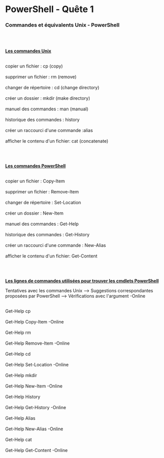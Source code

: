 # PowerShell - Quête 1 </br>
### Commandes et équivalents Unix - PowerShell
<br>
<br>

**<ins>Les commandes Unix</ins>** 

<br> copier un fichier : cp (copy) </br>
<br> supprimer un fichier : rm (remove) </br>
<br> changer de répertoire : cd (change directory) </br>
<br> créer un dossier : mkdir (make directory) </br>
<br> manuel des commandes : man (manual) </br>
<br> historique des commandes : history </br>
<br> créer un raccourci d'une commande :alias </br>
<br> afficher le contenu d'un fichier: cat (concatenate) </br>

<br>
<br>

**<ins>Les commandes PowerShell</ins>**

<br> copier un fichier : Copy-Item </br>
<br> supprimer un fichier : Remove-Item </br>
<br> changer de répertoire : Set-Location </br>
<br> créer un dossier : New-Item </br>
<br> manuel des commandes : Get-Help </br>
<br> historique des commandes : Get-History </br>
<br> créer un raccourci d'une commande : New-Alias </br>
<br> afficher le contenu d'un fichier: Get-Content </br>

<br>
<br>

**<ins> Les lignes de commandes utilisées pour trouver les cmdlets PowerShell</ins>**

Tentatives avec les commandes Unix --> Suggestions correspondantes proposées par PowerShell --> Vérifications avec l'argument -Online

<br> Get-Help cp </br>
<br> Get-Help Copy-Item -Online </br>
<br> Get-Help rm </br>
<br> Get-Help Remove-Item -Online </br>
<br> Get-Help cd </br>
<br> Get-Help Set-Location -Online </br>
<br> Get-Help mkdir </br>
<br> Get-Help New-Item -Online </br>
<br> Get-Help History </br>
<br> Get-Help Get-History -Online </br>
<br> Get-Help Alias </br>
<br> Get-Help New-Alias -Online </br>
<br> Get-Help cat </br>
<br> Get-Help Get-Content -Online </br>

